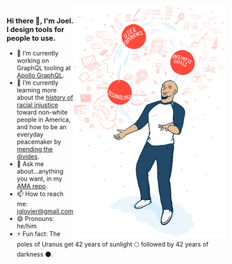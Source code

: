 <img align="right" src="https://github.com/jglovier/jglovier/blob/master/joel-juggling.png" alt="Cartoon illustration of Joel juggling balls that represent user experience, business goals, and technology" width=350px />

### Hi there 👋, I'm Joel. I design tools for people to use.

- 🔭 I’m currently working on GraphQL tooling at [Apollo GraphQL](https://www.apollographql.com/careers/team).
- 🌱 I’m currently learning more about the [history of racial injustice](https://www.gettoby.com/p/7srvta2lydtp) toward non-white people in America, and how to be an everyday peacemaker by [mending the divides](https://globalimmerse.org/).
- 💬 Ask me about...anything you want, in my [AMA repo](https://github.com/jglovier/ama).
- 📫 How to reach me: jglovier@gmail.com
- 😄 Pronouns: he/him
- ⚡ Fun fact: The poles of Uranus get 42 years of sunlight :full_moon: followed by 42 years of darkness :new_moon:.

<!--
**jglovier/jglovier** is a ✨ _special_ ✨ repository because its `README.md` (this file) appears on your GitHub profile.

Here are some ideas to get you started:

- 🔭 I’m currently working on ...
- 🌱 I’m currently learning ...
- 👯 I’m looking to collaborate on ...
- 🤔 I’m looking for help with ...
- 💬 Ask me about ...
- 📫 How to reach me: ...
- 😄 Pronouns: ...
- ⚡ Fun fact: ...
-->
